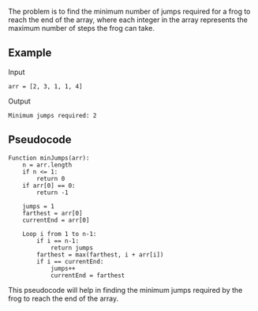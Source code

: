 The problem is to find the minimum number of jumps required for a frog to reach the end of the array, where each integer in the array represents the maximum number of steps the frog can take.

## Example
Input
```plaintext
arr = [2, 3, 1, 1, 4]
```
Output
```plaintext
Minimum jumps required: 2
```

## Pseudocode
```plaintext
Function minJumps(arr):
    n = arr.length
    if n <= 1:
        return 0
    if arr[0] == 0:
        return -1

    jumps = 1
    farthest = arr[0]
    currentEnd = arr[0]

    Loop i from 1 to n-1:
        if i == n-1:
            return jumps
        farthest = max(farthest, i + arr[i])
        if i == currentEnd:
            jumps++
            currentEnd = farthest
```

This pseudocode will help in finding the minimum jumps required by the frog to reach the end of the array.